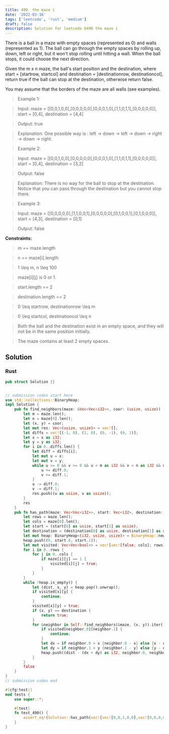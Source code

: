 ```yaml
---
title: 490. the maze i
date: '2022-03-16'
tags: ['leetcode', 'rust', 'medium']
draft: false
description: Solution for leetcode 0490 the maze i
---
```



There is a ball in a maze with empty spaces (represented as 0) and walls (represented as 1). The ball can go through the empty spaces by rolling up, down, left or right, but it won't stop rolling until hitting a wall. When the ball stops, it could choose the next direction.



Given the m x n maze, the ball's start position and the destination, where start <TeX>=</TeX> [startrow, startcol] and destination <TeX>=</TeX> [destinationrow, destinationcol], return true if the ball can stop at the destination, otherwise return false.



You may assume that the borders of the maze are all walls (see examples).



 



 > Example 1:





 > Input: maze <TeX>=</TeX> [[0,0,1,0,0],[0,0,0,0,0],[0,0,0,1,0],[1,1,0,1,1],[0,0,0,0,0]], start <TeX>=</TeX> [0,4], destination <TeX>=</TeX> [4,4]

 > Output: true

 > Explanation: One possible way is : left -> down -> left -> down -> right -> down -> right.

 > Example 2:





 > Input: maze <TeX>=</TeX> [[0,0,1,0,0],[0,0,0,0,0],[0,0,0,1,0],[1,1,0,1,1],[0,0,0,0,0]], start <TeX>=</TeX> [0,4], destination <TeX>=</TeX> [3,2]

 > Output: false

 > Explanation: There is no way for the ball to stop at the destination. Notice that you can pass through the destination but you cannot stop there.

 > Example 3:



 > Input: maze <TeX>=</TeX> [[0,0,0,0,0],[1,1,0,0,1],[0,0,0,0,0],[0,1,0,0,1],[0,1,0,0,0]], start <TeX>=</TeX> [4,3], destination <TeX>=</TeX> [0,1]

 > Output: false

 



**Constraints:**



 > m <TeX>=</TeX><TeX>=</TeX> maze.length

 > n <TeX>=</TeX><TeX>=</TeX> maze[i].length

 > 1 <TeX>\leq</TeX> m, n <TeX>\leq</TeX> 100

 > maze[i][j] is 0 or 1.

 > start.length <TeX>=</TeX><TeX>=</TeX> 2

 > destination.length <TeX>=</TeX><TeX>=</TeX> 2

 > 0 <TeX>\leq</TeX> startrow, destinationrow <TeX>\leq</TeX> m

 > 0 <TeX>\leq</TeX> startcol, destinationcol <TeX>\leq</TeX> n

 > Both the ball and the destination exist in an empty space, and they will not be in the same position initially.

 > The maze contains at least 2 empty spaces.


## Solution
### Rust
```rust
pub struct Solution {}


// submission codes start here
use std::collections::BinaryHeap;
impl Solution {
    pub fn find_neighbors(maze: &Vec<Vec<i32>>, coor: (usize, usize)) -> Vec<(usize, usize)> {
        let m = maze.len();
        let n = maze[0].len();
        let (x, y) = coor;
        let mut res: Vec<(usize, usize)> = vec![];
        let diffs = vec![(-1, 0), (1, 0), (0, -1), (0, 1)];
        let x = x as i32;
        let y = y as i32;
        for i in 0..diffs.len() {
            let diff = diffs[i];
            let mut u = x;
            let mut v = y;
            while u >= 0 && v >= 0 && u < m as i32 && v < n as i32 && maze[u as usize][v as usize] == 0 {
                u += diff.0;
                v += diff.1;
            }
            u -= diff.0;
            v -= diff.1;
            res.push((u as usize, v as usize));
        }
        res
    }
    pub fn has_path(maze: Vec<Vec<i32>>, start: Vec<i32>, destination: Vec<i32>) -> bool {
        let rows = maze.len();
        let cols = maze[0].len();
        let start = (start[0] as usize, start[1] as usize);
        let destination = (destination[0] as usize, destination[1] as usize);
        let mut heap: BinaryHeap<(i32, usize, usize)> = BinaryHeap::new();
        heap.push((0, start.0, start.1));
        let mut visited: Vec<Vec<bool>> = vec![vec![false; cols]; rows];
        for i in 0..rows {
            for j in 0..cols {
                if maze[i][j] == 1 {
                    visited[i][j] = true;
                }
            }
        }
        while !heap.is_empty() {
            let (dist, x, y) = heap.pop().unwrap();
            if visited[x][y] {
                continue;
            }
            visited[x][y] = true;
            if (x, y) == destination {
                return true;
            }
            for &neighbor in Self::find_neighbors(&maze, (x, y)).iter() {
                if visited[neighbor.0][neighbor.1] {
                    continue;
                }
                let dx = if neighbor.0 > x {neighbor.0 - x} else {x - neighbor.0};
                let dy = if neighbor.1 > y {neighbor.1 - y} else {y - neighbor.1};
                heap.push((dist - (dx + dy) as i32, neighbor.0, neighbor.1));
            }
        }
        false
    }
}
// submission codes end

#[cfg(test)]
mod tests {
    use super::*;

    #[test]
    fn test_490() {
        assert_eq!(Solution::has_path(vec![vec![0,0,1,0,0],vec![0,0,0,0,0],vec![0,0,0,1,0],vec![1,1,0,1,1],vec![0,0,0,0,0]], vec![0,4], vec![4, 4]), true);
    }
}

```
